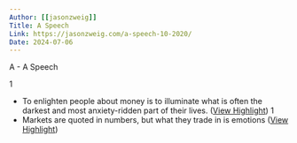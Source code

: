 ```yaml
---
Author: [[jasonzweig]]
Title: A Speech
Link: https://jasonzweig.com/a-speech-10-2020/
Date: 2024-07-06
---
```

A - A Speech

1
- To enlighten people about money is to illuminate what is often the darkest and most anxiety-ridden part of their lives. ([View Highlight](https://read.readwise.io/read/01gw50a1a0mda6ssyg8v145f0r))
1
- Markets are quoted in numbers, but what they trade in is emotions ([View Highlight](https://read.readwise.io/read/01gw50ag34xd6pdnf1csxqdjmm))
